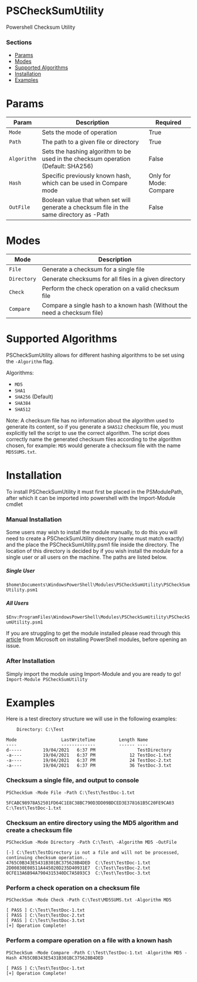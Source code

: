 # PSCheckSumUtility
Powershell Checksum Utility

### Sections
- [Params](https://github.com/d4ws/PSCheckSumUtility#params)
- [Modes](https://github.com/d4ws/PSCheckSumUtility#modes)
- [Supported Algorithms](https://github.com/d4ws/PSCheckSumUtility#supported-algorithms)
- [Installation](https://github.com/d4ws/PSCheckSumUtility#installation)
- [Examples](https://github.com/d4ws/PSCheckSumUtility#examples)

# Params
| Param | Description | Required |
| --- | --- | --- |
| `Mode` | Sets the mode of operation | True |
| `Path` | The path to a given file or directory | True |
| `Algorithm` | Sets the hashing algorithm to be used in the checksum operation (Default: SHA256) | False |
| `Hash` | Specific previously known hash, which can be used in Compare mode | Only for Mode: Compare | 
| `OutFile` | Boolean value that when set will generate a checksum file in the same directory as -Path | False |

# Modes
| Mode | Description |
| --- | --- |
| `File` | Generate a checksum for a single file |
| `Directory` | Generate checksums for all files in a given directory |
| `Check` | Perform the check operation on a valid checksum file |
| `Compare` | Compare a single hash to a known hash (Without the need a checksum file) |

# Supported Algorithms
PSCheckSumUtility allows for different hashing algorithms to be set using the `-Algorithm` flag. 

Algorithms: 
- `MD5`
- `SHA1`
- `SHA256` (Default)
- `SHA384`
- `SHA512` 

Note: A checksum file has no information about the algorithm used to generate its content, so if you generate a `SHA512` checksum file, you must explicitly tell the script to use the correct algorithm. The script does correctly name the generated checksum files according to the algorithm chosen, for example: `MD5` would generate a checksum file with the name `MD5SUMS.txt`.

# Installation
To install PSCheckSumUtility it must first be placed in the PSModulePath, after which it can be imported into powershell with the Import-Module cmdlet

### Manual Installation
Some users may wish to install the module manually, to do this you will need to create a PSCheckSumUtility directory (name must match exactly) and the place the PSCheckSumUtility.psm1 file inside the directory. The location of this directory is decided by if you wish install the module for a single user or all users on the machine. The paths are listed below.

##### Single User
```$home\Documents\WindowsPowerShell\Modules\PSCheckSumUtility\PSCheckSumUtility.psm1```

##### All Users
```$Env:ProgramFiles\WindowsPowerShell\Modules\PSCheckSumUtility\PSCheckSumUtility.psm1```

If you are struggling to get the module installed please read through this [article](https://docs.microsoft.com/en-us/powershell/scripting/developer/module/installing-a-powershell-module?view=powershell-7.1) from Microsoft on installing PowerShell modules, before opening an issue.

### After Installation
Simply import the module using Import-Module and you are ready to go!
`Import-Module PSCheckSumUtility`

# Examples
Here is a test directory structure we will use in the following examples:
```
    Directory: C:\Test

Mode                 LastWriteTime         Length Name
----                 -------------         ------ ----
d-----        19/04/2021   6:37 PM                TestDirectory
-a----        19/04/2021   6:37 PM             12 TestDoc-1.txt
-a----        19/04/2021   6:37 PM             24 TestDoc-2.txt
-a----        19/04/2021   6:37 PM             36 TestDoc-3.txt
```

### Checksum a single file, and output to console 
```
PSCheckSum -Mode File -Path C:\Test\TestDoc-1.txt

5FCABC98978A52501FD64C1E8C38BC790D3DD09BDCED3E378161B5C20FE9CA03  C:\Test\TestDoc-1.txt
```

### Checksum an entire directory using the MD5 algorithm and create a checksum file
```
PSCheckSum -Mode Directory -Path C:\Test\ -Algorithm MD5 -OutFile

[-] C:\Test\TestDirectory is not a file and will not be processed, continuing checksum operation..
4765C0B343E5431B301BC375628B4DED  C:\Test\TestDoc-1.txt
2D00830E08511A445020D235D40931E7  C:\Test\TestDoc-2.txt
0CFE13A6B94A7904315340DC7A5893C3  C:\Test\TestDoc-3.txt
```

### Perform a check operation on a checksum file
```
PSCheckSum -Mode Check -Path C:\Test\MD5SUMS.txt -Algorithm MD5

[ PASS ] C:\Test\TestDoc-1.txt
[ PASS ] C:\Test\TestDoc-2.txt
[ PASS ] C:\Test\TestDoc-3.txt
[+] Operation Complete!
```

### Perform a compare operation on a file with a known hash
```
PSCheckSum -Mode Compare -Path C:\Test\TestDoc-1.txt -Algorithm MD5 -Hash 4765C0B343E5431B301BC375628B4DED

[ PASS ] C:\Test\TestDoc-1.txt
[+] Operation Complete!
```
